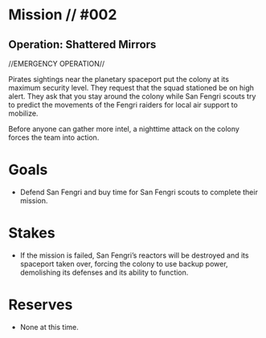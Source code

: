 # Mission // #002
## Operation: Shattered Mirrors
//EMERGENCY OPERATION//

Pirates sightings near the planetary spaceport put the colony at its maximum security level. They request that the squad stationed be on high alert. They ask that you stay around the colony while San Fengri scouts try to predict the movements of the Fengri raiders for local air support to mobilize.

Before anyone can gather more intel, a nighttime attack on the colony forces the team into action.

# Goals
- Defend San Fengri and buy time for San Fengri scouts to complete their mission.

# Stakes
- If the mission is failed, San Fengri’s reactors will be destroyed and its spaceport taken over, forcing the colony to use backup power, demolishing its defenses and its ability to function.

# Reserves
- None at this time.
